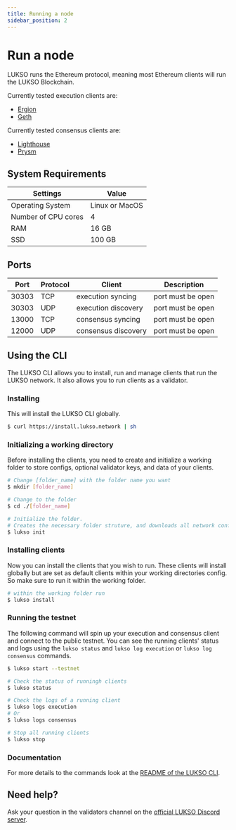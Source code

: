 ```yaml
---
title: Running a node
sidebar_position: 2
---
```


# Run a node

LUKSO runs the Ethereum protocol, meaning most Ethereum clients will run the LUKSO Blockchain.

Currently tested execution clients are:

- [Ergion](https://github.com/ledgerwatch/erigon)
- [Geth](https://github.com/ethereum/go-ethereum)

Currently tested consensus clients are:

- [Lighthouse](https://github.com/sigp/lighthouse)
- [Prysm](https://github.com/prysmaticlabs/prysm)

## System Requirements

| Settings            | Value          |
| ------------------- | -------------- |
| Operating System    | Linux or MacOS |
| Number of CPU cores | 4              |
| RAM                 | 16 GB          |
| SSD                 | 100 GB         |

## Ports

| Port  | Protocol | Client              | Description       |
| ----- | -------- | ------------------- | ----------------- |
| 30303 | TCP      | execution syncing   | port must be open |
| 30303 | UDP      | execution discovery | port must be open |
| 13000 | TCP      | consensus syncing   | port must be open |
| 12000 | UDP      | consensus discovery | port must be open |

## Using the CLI

The LUKSO CLI allows you to install, run and manage clients that run the LUKSO network.
It also allows you to run clients as a validator.

### Installing

This will install the LUKSO CLI globally.

```bash
$ curl https://install.lukso.network | sh
```

### Initializing a working directory

Before installing the clients, you need to create and initialize a working folder to store configs, optional validator keys, and data of your clients.

```bash
# Change [folder_name] with the folder name you want
$ mkdir [folder_name]

# Change to the folder
$ cd ./[folder_name]

# Initialize the folder.
# Creates the necessary folder struture, and downloads all network configs from https://github.com/lukso-network/network-configs
$ lukso init
```

### Installing clients

Now you can install the clients that you wish to run. These clients will install globally but are set as default clients within your working directories config. So make sure to run it within the working folder.

```bash
# within the working folder run
$ lukso install
```

### Running the testnet

The following command will spin up your execution and consensus client and connect to the public testnet.
You can see the running clients' status and logs using the `lukso status` and `lukso log execution` or `lukso log consensus` commands.

```bash
$ lukso start --testnet

# Check the status of runningh clients
$ lukso status

# Check the logs of a running client
$ lukso logs execution
# Or
$ lukso logs consensus

# Stop all running clients
$ lukso stop

```

### Documentation

For more details to the commands look at the [README of the LUKSO CLI](https://github.com/lukso-network/tools-lukso-cli/blob/main/README.md).

## Need help?

Ask your question in the validators channel on the [official LUKSO Discord server](https://discord.gg/lukso).
